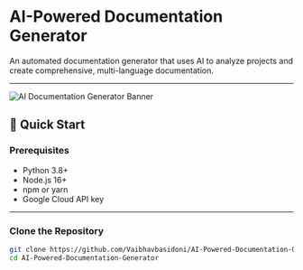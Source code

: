 # AI-Powered Documentation Generator

An automated documentation generator that uses AI to analyze projects and create comprehensive, multi-language documentation.

---

![AI Documentation Generator Banner](assets/banner.png)

## 🚀 Quick Start

### Prerequisites

- Python 3.8+  
- Node.js 16+  
- npm or yarn  
- Google Cloud API key  

---

### Clone the Repository

```bash
git clone https://github.com/Vaibhavbasidoni/AI-Powered-Documentation-Generator.git  
cd AI-Powered-Documentation-Generator
